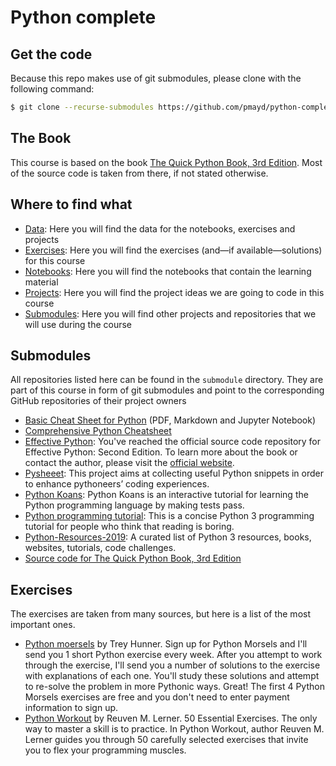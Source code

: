 # Python complete

## Get the code

Because this repo makes use of git submodules, please clone with the following command:

```bash
$ git clone --recurse-submodules https://github.com/pmayd/python-complete.git 
```

## The Book

This course is based on the book [The Quick Python Book, 3rd Edition](https://www.manning.com/books/the-quick-python-book-third-edition). Most of the source code is taken from there, if not stated otherwise.

## Where to find what

- [Data](data): Here you will find the data for the notebooks, exercises and projects
- [Exercises](exercises): Here you will find the exercises (and&mdash;if available&mdash;solutions) for this course
- [Notebooks](nb): Here you will find the notebooks that contain the learning material
- [Projects](projects): Here you will find the project ideas we are going to code in this course
- [Submodules](submodules): Here you will find other projects and repositories that we will use during the course

## Submodules

All repositories listed here can be found in the `submodule` directory. They are part of this course in form of git submodules and point to the corresponding GitHub repositories of their project owners

- [Basic Cheat Sheet for Python](https://github.com/wilfredinni/python-cheatsheet) (PDF, Markdown and Jupyter Notebook)
- [Comprehensive Python Cheatsheet](https://github.com/gto76/python-cheatsheet)
- [Effective Python](https://github.com/bslatkin/effectivepython): You've reached the official source code repository for Effective Python: Second Edition. To learn more about the book or contact the author, please visit the [official website](https://effectivepython.com/).
- [Pysheeet](https://www.pythonsheets.com/): This project aims at collecting useful Python snippets in order to enhance pythoneers’ coding experiences.
- [Python Koans](https://github.com/gregmalcolm/python_koans): Python Koans is an interactive tutorial for learning the Python programming language by making tests pass.
- [Python programming tutorial](https://github.com/Akuli/python-tutorial): This is a concise Python 3 programming tutorial for people who think that reading is boring. 
- [Python-Resources-2019](https://github.com/stephenh67/python-resources-2019): A curated list of Python 3 resources, books, websites, tutorials, code challenges.
- [Source code for The Quick Python Book, 3rd Edition](https://github.com/nceder/qpbe3e)

## Exercises

The exercises are taken from many sources, but here is a list of the most important ones.

- [Python moersels](https://www.pythonmorsels.com/) by Trey Hunner. Sign up for Python Morsels and I'll send you 1 short Python exercise every week. After you attempt to work through the exercise, I'll send you a number of solutions to the exercise with explanations of each one. You'll study these solutions and attempt to re-solve the problem in more Pythonic ways. Great! The first 4 Python Morsels exercises are free and you don't need to enter payment information to sign up.
- [Python Workout](https://www.manning.com/books/python-workout) by Reuven M. Lerner. 50 Essential Exercises. The only way to master a skill is to practice. In Python Workout, author Reuven M. Lerner guides you through 50 carefully selected exercises that invite you to flex your programming muscles.

